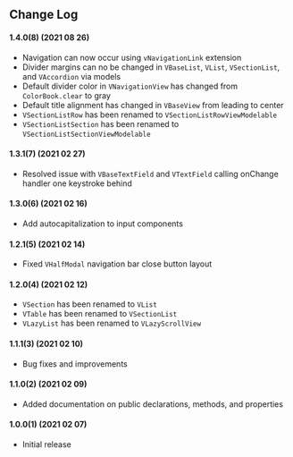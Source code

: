 ## Change Log

#### 1.4.0(8) (2021 08 26)

- Navigation can now occur using `vNavigationLink` extension
- Divider margins can no be changed in `VBaseList`, `VList`, `VSectionList`, and `VAccordion` via models
- Default divider color in `VNavigationView` has changed from `ColorBook.clear` to gray
- Default title alignment has changed in `VBaseView` from leading to center
- `VSectionListRow` has been renamed to `VSectionListRowViewModelable`
- `VSectionListSection` has been renamed to `VSectionListSectionViewModelable`

#### 1.3.1(7) (2021 02 27)

- Resolved issue with `VBaseTextField` and `VTextField` calling onChange handler one keystroke behind

#### 1.3.0(6) (2021 02 16)

- Add autocapitalization to input components

#### 1.2.1(5) (2021 02 14)

- Fixed `VHalfModal` navigation bar close button layout

#### 1.2.0(4) (2021 02 12)

- `VSection` has been renamed to `VList`
- `VTable` has been renamed to `VSectionList`
- `VLazyList` has been renamed to `VLazyScrollView`

#### 1.1.1(3) (2021 02 10)

- Bug fixes and improvements

#### 1.1.0(2) (2021 02 09)

- Added documentation on public declarations, methods, and properties

#### 1.0.0(1) (2021 02 07)

- Initial release
